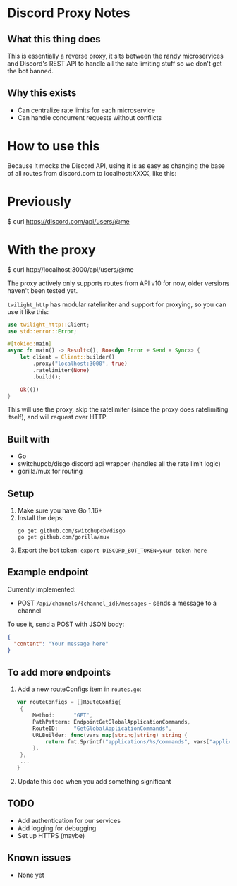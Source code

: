 # Discord Proxy Notes

## What this thing does

This is essentially a reverse proxy, it sits between the randy microservices and Discord's REST API to handle all the rate limiting stuff so we don't get the bot banned.

## Why this exists
- Can centralize rate limits for each microservice
- Can handle concurrent requests without conflicts


# How to use this

Because it mocks the Discord API, using it is as easy as changing the base of all routes from discord.com to localhost:XXXX, like this:

# Previously
$ curl https://discord.com/api/users/@me
# With the proxy
$ curl http://localhost:3000/api/users/@me

The proxy actively only supports routes from API v10 for now, older versions haven't been tested yet.

`twilight_http` has modular ratelimiter and support for proxying, so you can use it like this:
```rs
use twilight_http::Client;
use std::error::Error;

#[tokio::main]
async fn main() -> Result<(), Box<dyn Error + Send + Sync>> {
    let client = Client::builder()
        .proxy("localhost:3000", true)
        .ratelimiter(None)
        .build();

    Ok(())
}
```
This will use the proxy, skip the ratelimiter (since the proxy does ratelimiting itself), and will request over HTTP.

## Built with
- Go
- switchupcb/disgo discord api wrapper (handles all the rate limit logic)
- gorilla/mux for routing

## Setup
1. Make sure you have Go 1.16+
2. Install the deps:
   ```
   go get github.com/switchupcb/disgo
   go get github.com/gorilla/mux
   ```
3. Export the bot token: `export DISCORD_BOT_TOKEN=your-token-here`


## Example endpoint

Currently implemented:
- POST `/api/channels/{channel_id}/messages` - sends a message to a channel

To use it, send a POST with JSON body:
```json
{
  "content": "Your message here"
}
```

## To add more endpoints

1. Add a new routeConfigs item in `routes.go`:
```go
   var routeConfigs = []RouteConfig{
	{
		Method:      "GET",
		PathPattern: EndpointGetGlobalApplicationCommands,
		RouteID:     "GetGlobalApplicationCommands",
		URLBuilder: func(vars map[string]string) string {
			return fmt.Sprintf("applications/%s/commands", vars["application_id"])
		},
	},
	...
   }
```
2. Update this doc when you add something significant

## TODO
- Add authentication for our services
- Add logging for debugging
- Set up HTTPS (maybe)

## Known issues
- None yet

